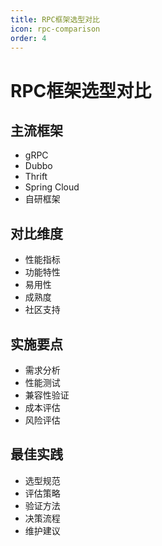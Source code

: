 ```yaml
---
title: RPC框架选型对比
icon: rpc-comparison
order: 4
---
```


# RPC框架选型对比

## 主流框架
- gRPC
- Dubbo
- Thrift
- Spring Cloud
- 自研框架

## 对比维度
- 性能指标
- 功能特性
- 易用性
- 成熟度
- 社区支持

## 实施要点
- 需求分析
- 性能测试
- 兼容性验证
- 成本评估
- 风险评估

## 最佳实践
- 选型规范
- 评估策略
- 验证方法
- 决策流程
- 维护建议
